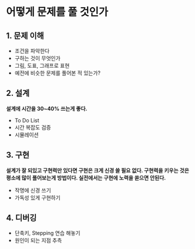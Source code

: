 # 어떻게 문제를 풀 것인가

## 1. 문제 이해
- 조건을 파악한다
- 구하는 것이 무엇인가
- 그림, 도표, 그래프로 표현
- 예전에 비슷한 문제를 풀어본 적 있는가?

## 2. 설계
**설계에 시간을 30~40% 쓰는게 좋다.**
- To Do List
- 시간 복잡도 검증
- 시뮬레이션

## 3. 구현
**설계가 잘 되있고 구현력만 있다면 구현은 크게 신경 쓸 필요 없다. 구현력을 키우는 것은 평소에 많이 풀어보는게 방법이다. 실전에서는 구현에 노력을 쏟으면 안된다.**
- 작명에 신경 쓰기
- 가독성 있게 구현하기

## 4. 디버깅
- 단축키, Stepping 연습 해놓기
- 원인이 되는 지점 추측